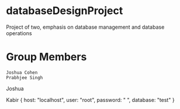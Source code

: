 # databaseDesignProject
Project of two, emphasis on database management and database operations


# Group Members
    Joshua Cohen
    Prabhjee Singh


Joshua 

Kabir
  {
    host: "localhost",
    user: "root",
    password: " ",
    database: "test"
  }
